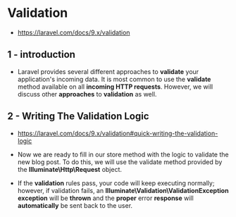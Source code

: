 # Validation

- https://laravel.com/docs/9.x/validation

## 1 - introduction

- Laravel provides several different approaches to **validate** your application's incoming data. It is most common to use the **validate** method available on all **incoming HTTP requests**. However, we will discuss other **approaches** to **validation** as well.

## 2 - Writing The Validation Logic

- https://laravel.com/docs/9.x/validation#quick-writing-the-validation-logic

- Now we are ready to fill in our store method with the logic to validate the new blog post. To do this, we will use the validate method provided by the **Illuminate\Http\Request** object.

- If the **validation** rules pass, your code will keep executing normally; however, if validation fails, an **Illuminate\Validation\ValidationException** **exception** will be **thrown** and the **proper** error **response** will **automatically** be sent back to the user.
